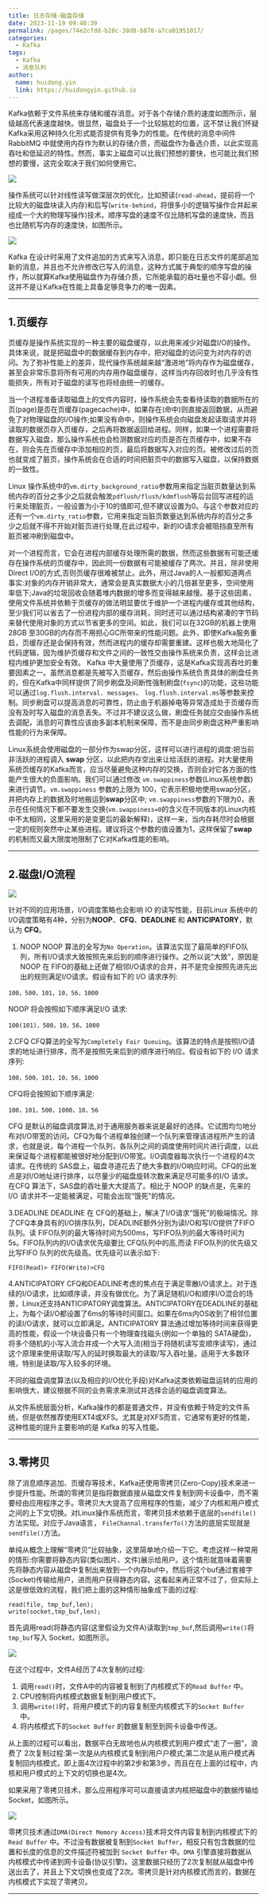 ```yaml
---
title: 日志存储-磁盘存储
date: 2023-11-19 09:40:39
permalink: /pages/74e2cfdd-b28c-38d8-b878-a7ca01951017/
categories:
  - Kafka
tags:
  - Kafka
  - 消息队列
author: 
  name: huidong.yin
  link: https://huidongyin.github.io
---
```


Kafka依赖于文件系统来存储和缓存消息。对于各个存储介质的速度如图所示，层级越高代表速度越快。很显然，磁盘处于一个比较尴尬的位置，这不禁让我们怀疑 Kafka采用这种持久化形式能否提供有竞争力的性能。在传统的消息中间件RabbitMQ 中就使用内存作为默认的存储介质，而磁盘作为备选介质，以此实现高吞吐和低延迟的特性。然而，事实上磁盘可以比我们预想的要快，也可能比我们预想的要慢，这完全取决于我们如何使用它。

![](https://raw.githubusercontent.com/huidongyin/DrawingBed/main/kafka/202311212236069.png)

操作系统可以针对线性读写做深层次的优化，比如预读(`read-ahead`，提前将一个比较大的磁盘块读入内存)和后写(`write-behind`，将很多小的逻辑写操作合并起来组成一个大的物理写操作)技术。顺序写盘的速度不仅比随机写盘的速度快，而且也比随机写内存的速度快，如图所示。

![](https://raw.githubusercontent.com/huidongyin/DrawingBed/main/kafka/202311212237947.png)

Kafka 在设计时采用了文件追加的方式来写入消息，即只能在日志文件的尾部追加新的消息，并且也不允许修改已写入的消息，这种方式属于典型的顺序写盘的操作，所以就算Kafka使用磁盘作为存储介质，它所能承载的吞吐量也不容小觑。但这并不是让Kafka在性能上具备足够竞争力的唯一因素。

---

## 1.页缓存

页缓存是操作系统实现的一种主要的磁盘缓存，以此用来减少对磁盘I/O的操作。具体来说，就是把磁盘中的数据缓存到内存中，把对磁盘的访问变为对内存的访问。为了弥补性能上的差异，现代操作系统越来越“激进地”将内存作为磁盘缓存，甚至会非常乐意将所有可用的内存用作磁盘缓存，这样当内存回收时也几乎没有性能损失，所有对于磁盘的读写也将经由统一的缓存。

当一个进程准备读取磁盘上的文件内容时，操作系统会先查看待读取的数据所在的页(page)是否在页缓存(pagecache)中，如果存在(命中)则直接返回数据，从而避免了对物理磁盘的I/O操作;如果没有命中，则操作系统会向磁盘发起读取请求并将读取的数据页存入页缓存，之后再将数据返回给进程。同样，如果一个进程需要将数据写入磁盘，那么操作系统也会检测数据对应的页是否在页缓存中，如果不存在，则会先在页缓存中添加相应的页，最后将数据写入对应的页。被修改过后的页也就变成了脏页，操作系统会在合适的时间把脏页中的数据写入磁盘，以保持数据的一致性。

Linux 操作系统中的`vm.dirty_background_ratio`参数用来指定当脏页数量达到系统内存的百分之多少之后就会触发`pdflush/flush/kdmflush`等后台回写进程的运行来处理脏页，一般设置为小于10的值即可,但不建议设置为0。与这个参数对应的还有一个`vm.dirty_ratio`参数，它用来指定当脏页数量达到系统内存的百分之多少之后就不得不开始对脏页进行处理,在此过程中，新的IO请求会被阻挡直至所有脏页被冲刷到磁盘中。

对一个进程而言，它会在进程内部缓存处理所需的数据，然而这些数据有可能还缓存在操作系统的页缓存中，因此同一份数据有可能被缓存了两次。并且，除非使用Direct I/O的方式,否则页缓存很难被禁止。此外，用过Java的人一般都知道两点事实:对象的内存开销非常大，通常会是真实数据大小的几倍甚至更多，空间使用率低下;Java的垃圾回收会随着堆内数据的增多而变得越来越慢。基于这些因素，使用文件系统并依赖于页缓存的做法明显要优于维护一个进程内缓存或其他结构，至少我们可以省去了一份进程内部的缓存消耗，同时还可以通过结构紧凑的字节码来替代使用对象的方式以节省更多的空间。如此，我们可以在32GB的机器上使用 28GB 至30GB的内存而不用担心GC所带来的性能问题。此外，即使Kafka服务重启，页缓存还是会保持有效，然而进程内的缓存却需要重建。这样也极大地简化了代码逻辑，因为维护页缓存和文件之间的一致性交由操作系统来负责，这样会比进程内维护更加安全有效。 Kafka 中大量使用了页缓存，这是Kafka实现高吞吐的重要因素之一。虽然消息都是先被写入页缓存，然后由操作系统负责具体的刷盘任务的，但在Kafka中同样提供了同步刷盘及间断性强制刷盘(`fsync`)的功能，这些功能可以通过`log.flush.interval. messages`、 `log.flush.interval.ms`等参数来控制。同步刷盘可以提高消息的可靠性，防止由于机器掉电等异常造成处于页缓存而没有及时写入磁盘的消息丢失。不过并不建议这么做，刷盘任务就应交由操作系统去调配，消息的可靠性应该由多副本机制来保障，而不是由同步刷盘这种严重影响性能的行为来保障。

Linux系统会使用磁盘的一部分作为swap分区，这样可以进行进程的调度:把当前非活跃的进程调入 **swap** 分区，以此把内存空出来让给活跃的进程。对大量使用系统页缓存的Kafka而言，应当尽量避免这种内存的交换，否则会对它各方面的性能产生很大的负面影响。我们可以通过修改 `vm.swappiness`参数(Linux系统参数)来进行调节。`vm.swappiness` 参数的上限为 100，它表示积极地使用swap分区，并把内存上的数据及时地搬运到**swap**分区中; `vm.swappiness`参数的下限为0，表示在任何情况下都不要发生交换(`vm.swappiness=0`的含义在不同版本的Linux内核中不太相同，这里采用的是变更后的最新解释)，这样一来，当内存耗尽时会根据一定的规则突然中止某些进程。建议将这个参数的值设置为1，这样保留了**swap**的机制而又最大限度地限制了它对Kafka性能的影响。

---

## 2.磁盘I/O流程

![](https://raw.githubusercontent.com/huidongyin/DrawingBed/main/kafka/202311222229982.png)

针对不同的应用场景，I/O调度策略也会影响 IO 的读写性能，目前Linux 系统中的I/O调度策略有4种，分别为**NOOP**、**CFQ**、**DEADLINE** 和 **ANTICIPATORY**，默认为 **CFQ**。

1. NOOP
NOOP 算法的全写为`No Operation`。该算法实现了最简单的FIFO队列，所有I/O请求大致按照先来后到的顺序进行操作。之所以说“大致”，原因是NOOP 在 FIFO的基础上还做了相邻I/O请求的合并，并不是完全按照先进先出出的规则满足I/O请求。假设有如下的 I/O 请求序列:
```
100，500，101，10，56，1000
```

NOOP 将会按照如下顺序满足I/O 请求:

```
100(101)，500，10，56，1000
```

2.CFQ
CFQ算法的全写为`Completely Fair Queuing`。该算法的特点是按照I/O请求的地址进行排序，而不是按照先来后到的顺序进行响应。假设有如下的 I/O 请求序列:

```
100，500，101，10，56，1000
```

CFQ将会按照如下顺序满足:

```
100，101，500，1000，10，56
```

CFQ 是默认的磁盘调度算法,对于通用服务器来说是最好的选择。它试图均匀地分布对I/O带宽的访问。CFQ为每个进程单独创建一个队列来管理该进程所产生的请求，也就是说，每个进程一个队列，各队列之间的调度使用时间片进行调度，以此来保证每个进程都能被很好地分配到I/O带宽。I/O调度器每次执行一个进程的4次请求。在传统的 SAS盘上，磁盘寻道花去了绝大多数的I/O响应时间。CFQ的出发点是对I/O地址进行排序，以尽量少的磁盘旋转次数来满足尽可能多的I/O 请求。在CFQ 算法下，SAS盘的吞吐量大大提高了。相比于 NOOP 的缺点是，先来的I/O 请求并不一定能被满足，可能会出现“饿死”的情况。

3.DEADLINE
DEADLINE 在 CFQ的基础上，解决了I/O请求“饿死”的极端情况。除了CFQ本身具有的I/O排序队列，DEADLINE额外分别为读I/O和写I/O提供了FIFO队列。读 FIFO队列的最大等待时间为500ms，写FIFO队列的最大等待时间为5s。FIFO队列内的I/O请求优先级要比 CFQ队列中的高,而读 FIFO队列的优先级又比写FIFO 队列的优先级高。优先级可以表示如下:

```
FIFO(Read)> FIFO(Write)>CFQ
```

4.ANTICIPATORY
CFQ和DEADLINE考虑的焦点在于满足零散I/O请求上。对于连续的I/O请求，比如顺序读，并没有做优化。为了满足随机I/O和顺序I/O混合的场景，Linux还支持ANTICIPATORY调度算法。ANTICIPATORY在DEADLINE的基础上，为每个读I/O都设置了6ms的等待时间窗口。如果在6ms内OS收到了相邻位置的读I/O请求，就可以立即满足。ANTICIPATORY 算法通过增加等待时间来获得更高的性能，假设一个块设备只有一个物理查找磁头(例如一个单独的 SATA硬盘)，将多个随机的小写入流合并成一个大写入流(相当于将随机读写变顺序读写)，通过这个原理来使用读取/写入的延时换取最大的读取/写入吞吐量。适用于大多数环境，特别是读取/写入较多的环境。

不同的磁盘调度算法(以及相应的I/O优化手段)对Kafka这类依赖磁盘运转的应用的影响很大，建议根据不同的业务需求来测试并选择合适的磁盘调度算法。

从文件系统层面分析，Kafka操作的都是普通文件，并没有依赖于特定的文件系统，但是依然推荐使用EXT4或XFS。尤其是对XFS而言，它通常有更好的性能，这种性能的提升主要影响的是 Kafka 的写入性能。


---

## 3.零拷贝

除了消息顺序追加、页缓存等技术，Kafka还使用零拷贝(Zero-Copy)技术来进一步提升性能。所谓的零拷贝是指将数据直接从磁盘文件复制到网卡设备中，而不需要经由应用程序之手。零拷贝大大提高了应用程序的性能，减少了内核和用户模式之间的上下文切换。对Linux操作系统而言，零拷贝技术依赖于底层的`sendfile()`方法实现。对应于Java语言， `FileChannal.transferTo()`方法的底层实现就是`sendfile()`方法。

单纯从概念上理解“零拷贝”比较抽象，这里简单地介绍一下它。考虑这样一种常用的情形:你需要将静态内容(类似图片、文件)展示给用户。这个情形就意味着需要先将静态内容从磁盘中复制出来放到一个内存buf中，然后将这个buf通过套接字(Socket)传输给用户，进而用户获得静态内容。这看起来再正常不过了，但实际上这是很低效的流程，我们把上面的这种情形抽象成下面的过程:

```
read(file, tmp_buf,len);
write(socket,tmp_buf,len);
```

首先调用read(将静态内容(这里假设为文件A)读取到`tmp_buf`,然后调用`write()`将 `tmp_buf`写入 Socket，如图所示。

![](https://raw.githubusercontent.com/huidongyin/DrawingBed/main/kafka/202311212237183.png)

在这个过程中，文件A经历了4次复制的过程:

1. 调用`read()`时，文件A中的内容被复制到了内核模式下的`Read Buffer` 中。
2. CPU控制将内核模式数据复制到用户模式下。
3. 调用`write()`时，将用户模式下的内容复制至内核模式下的`Socket Buffer` 中。
4. 将内核模式下的`Socket Buffer` 的数据复制至到网卡设备中传送。

从上面的过程可以看出，数据平白无故地也从内核模式到用户模式“走了一圈”，浪费了 2次复制过程:第一次是从内核模式复制到用户户模式;第二次是从用户模式再复制回内核模式，即上面4次过程中的第2步和第3步。而且在在上面的过程中，内核和用户模式的上下文的切换也是4次。

如果采用了零拷贝技术，那么应用程序可可以直接请求内核把磁盘中的数据传输给Socket，如图所示。

![](https://raw.githubusercontent.com/huidongyin/DrawingBed/main/kafka/202311212237546.png)

零拷贝技术通过`DMA(Direct Memory Access)`技术将文件内容复制到内核模式下的 `Read Buffer` 中。不过没有数据被复制到`Socket Buffer`，相反只有包含数据的位置和长度的信息的文件描述符被加到 `Socket Buffer` 中。`DMA` 引擎直接将数据从内核模式中传递到网卡设备(协议引擎)。这里数据只经历了2次复制就从磁盘中传送出去了，并且上下文切换也变成了2次。零拷贝是针对内核模式而言的，数据在内核模式下实现了零拷贝。

---
